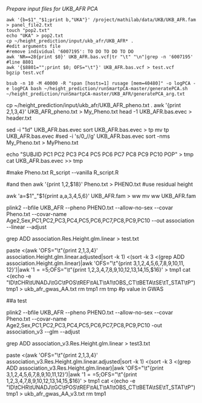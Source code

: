 *Prepare input files for UKB_AFR PCA*

```
awk '{b=$1"_"$1;print b,"UKA"}' /project/mathilab/data/UKB/UKB_AFR.fam  > panel_file2.txt
touch "pop2.txt"
echo "UKA" > pop2.txt
cp ~/height_prediction/input/ukb_afr/UKB_AFR* .
#edit arguments file
#remove individual '6007195': TO DO TO DO TO DO
awk 'NR==28{print $0}' UKB_AFR.bas.vcf|tr "\t" "\n"|grep -n '6007195' #line 8801
awk '{$8801="";print $0; OFS="\t"}' UKB_AFR.bas.vcf > test.vcf
bgzip test.vcf

bsub -n 10 -M 40000 -R "span [hosts=1] rusage [mem=40480]" -o logPCA -e logPCA bash ~/height_prediction/runSmartpCA-master/generatePCA.sh ~/height_prediction/runSmartpCA-master/UKB_AFR/generatePCA_arg.txt
```

cp ~/height_prediction/input/ukb_afr/UKB_AFR_pheno.txt .
awk '{print $2,$1,$3,$4}' UKB_AFR_pheno.txt > My_Pheno.txt
head -1 UKB_AFR.bas.evec  > header.txt

sed -i "1d" UKB_AFR.bas.evec
sort UKB_AFR.bas.evec > tp
mv tp UKB_AFR.bas.evec
#sed -i 's/0_//g' UKB_AFR.bas.evec
sort -nms My_Pheno.txt > MyPheno.txt

echo "SUBJID PC1 PC2 PC3 PC4 PC5 PC6 PC7 PC8 PC9 PC10 POP" > tmp
cat UKB_AFR.bas.evec >> tmp

#make Pheno.txt
R_script --vanilla R_script.R

#and then
awk '{print $1,$2,$18}' Pheno.txt > PHENO.txt #use residual height


awk 'a=$1"_"$1{print a,a,$3,$4,$5,$6}' UKB_AFR.fam > ww
mv ww UKB_AFR.fam

plink2 --bfile UKB_AFR --pheno PHENO.txt --allow-no-sex --covar Pheno.txt --covar-name Age2,Sex,PC1,PC2,PC3,PC4,PC5,PC6,PC7,PC8,PC9,PC10 --out association --linear --adjust

grep ADD association.Res.Height.glm.linear  > test.txt

paste <(awk 'OFS="\t"{print $2,$1,$3,$4}' association.Height.glm.linear.adjusted|sort -k 1) <(sort -k 3 <(grep ADD association.Height.glm.linear)|awk 'OFS="\t"{print $3,$1,$2,$4,$5,$6,$7,$8,$9,$10,$11,$
12}')|awk '$1==$5;OFS="\t"{print $1,$2,$3,$4,$7,$8,$9,$10,$12,$13,$14,$15,$16}' > tmp1
cat <(echo -e "ID\tCHR\tUNADJ\tGC\tPOS\tREF\tALT\tA1\tOBS_CT\tBETA\tSE\tT_STAT\tP") tmp1 > ukb_afr_gwas_AA.txt
rm tmp1
rm tmp
#p value in GWAS



##a test

plink2 --bfile UKB_AFR --pheno PHENO.txt --allow-no-sex --covar Pheno.txt --covar-name Age2,Sex,PC1,PC2,PC3,PC4,PC5,PC6,PC7,PC8,PC9,PC10 -out association_v3 --glm --adjust

grep ADD association_v3.Res.Height.glm.linear > test3.txt

paste <(awk 'OFS="\t"{print $2,$1,$3,$4}' association_v3.Res.Height.glm.linear.adjusted|sort -k 1) <(sort -k 3 <(grep ADD association_v3.Res.Height.glm.linear)|awk 'OFS="\t"{print $3,$1,$2,$4,$5,$6,$7,$8,$9,$10,$11,$12}')|awk '$1==$5;OFS="\t"{print $1,$2,$3,$4,$7,$8,$9,$10,$12,$13,$14,$15,$16}' > tmp1
cat <(echo -e "ID\tCHR\tUNADJ\tGC\tPOS\tREF\tALT\tA1\tOBS_CT\tBETA\tSE\tT_STAT\tP") tmp1 > ukb_afr_gwas_AA_v3.txt
rm tmp1

